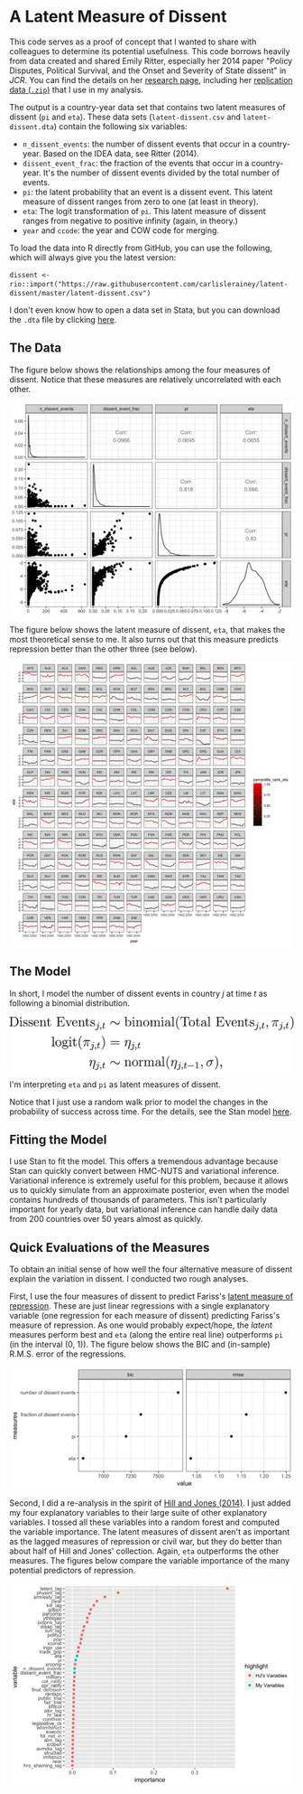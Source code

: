 # A Latent Measure of Dissent

This code serves as a proof of concept that I wanted to share with colleagues to determine its potential usefulness. This code borrows heavily from data created and shared Emily Ritter, especially her 2014 paper "Policy Disputes, Political Survival, and the Onset and Severity of State dissent" in *JCR*. You can find the details on her [research page](https://www.emilyhenckenritter.com/research/), including her [replication data (`.zip`)](https://www.emilyhenckenritter.com/s/RitterJCR2014Replication.zip) that I use in my analysis.

The output is a country-year data set that contains two latent measures of dissent (`pi` and `eta`). These data sets (`latent-dissent.csv` and `latent-dissent.dta`) contain the following six variables:

- `n_dissent_events`: the number of dissent events that occur in a country-year. Based on the IDEA data, see Ritter (2014).
- `dissent_event_frac`: the fraction of the events that occur in a country-year. It's the number of dissent events divided by the total number of events.
- `pi`: the latent probability that an event is a dissent event. This latent measure of dissent ranges from zero to one (at least in theory).
- `eta`: The logit transformation of `pi`. This latent measure of dissent ranges from negative to positive infinity (again, in theory.)
- `year` and `ccode`: the year and COW code for merging.

To load the data into R directly from GitHub, you can use the following, which will always give you the latest version:

    dissent <- rio::import("https://raw.githubusercontent.com/carlislerainey/latent-dissent/master/latent-dissent.csv")

 I don't even know how to open a data set in Stata, but you can download the `.dta` file by clicking [here](https://github.com/carlislerainey/latent-dissent/blob/master/latent-dissent.dta?raw=true).  

## The Data

The figure below shows the relationships among the four measures of dissent. Notice that these measures are relatively uncorrelated with each other.

![](figs/cors.png)

The figure below shows the latent measure of dissent, `eta`, that makes the most theoretical sense to me. It also turns out that this measure predicts repression better than the other three (see below).

![](figs/eta.png)

## The Model

In short, I model the number of dissent events in country *j* at time *t* as following a binomial distribution.

![](figs/model.png)

I'm interpreting `eta` and `pi` as latent measures of dissent.

Notice that I just use a random walk prior to model the changes in the probability of success across time. For the details, see the Stan model [here](src/binomial.stan).

## Fitting the Model

I use Stan to fit the model. This offers a tremendous advantage because Stan can quickly convert between HMC-NUTS and variational inference. Variational inference is extremely useful for this problem, because it allows us to quickly simulate from an approximate posterior, even when the model contains hundreds of thousands of parameters. This isn't particularly important for yearly data, but variational inference can handle daily data from 200 countries over 50 years almost as quickly.

## Quick Evaluations of the Measures

To obtain an initial sense of how well the four alternative measure of dissent explain the variation in dissent. I conducted two rough analyses.

First, I use the four measures of dissent to predict Fariss's [latent measure of repression](http://humanrightsscores.org). These are just linear regressions with a single explanatory variable (one regression for each measure of dissent) predicting Fariss's measure of repression. As one would probably expect/hope, the *latent* measures perform best and `eta` (along the entire real line) outperforms `pi` (in the interval (0, 1)). The figure below shows the BIC and (in-sample) R.M.S. error of the regressions.

![](figs/fariss-test.png)

Second, I did a re-analysis in the spirit of [Hill and Jones (2014)](https://github.com/zmjones/eeesr). I just added my four explanatory variables to their large suite of other explanatory variables. I tossed all these variables into a random forest and computed the variable importance. The latent measures of dissent aren't as important as the lagged measures of repression or civil war, but they do better than about half of Hill and Jones' collection. Again, `eta` outperforms the other measures. The figures below compare the variable importance of the many potential predictors of repression.

![](figs/hj-test.png)
